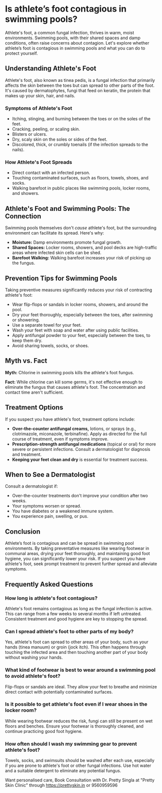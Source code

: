 # Is athlete’s foot contagious in swimming pools?

Athlete's foot, a common fungal infection, thrives in warm, moist environments. Swimming pools, with their shared spaces and damp conditions, often raise concerns about contagion. Let's explore whether athlete’s foot is contagious in swimming pools and what you can do to protect yourself.

## Understanding Athlete's Foot

Athlete's foot, also known as tinea pedis, is a fungal infection that primarily affects the skin between the toes but can spread to other parts of the foot. It's caused by dermatophytes, fungi that feed on keratin, the protein that makes up your skin, hair, and nails.

### Symptoms of Athlete's Foot
*   Itching, stinging, and burning between the toes or on the soles of the feet.
*   Cracking, peeling, or scaling skin.
*   Blisters or ulcers.
*   Dry, scaly skin on the soles or sides of the feet.
*   Discolored, thick, or crumbly toenails (if the infection spreads to the nails).

### How Athlete's Foot Spreads
*   Direct contact with an infected person.
*   Touching contaminated surfaces, such as floors, towels, shoes, and socks.
*   Walking barefoot in public places like swimming pools, locker rooms, and showers.

## Athlete's Foot and Swimming Pools: The Connection

Swimming pools themselves don't *cause* athlete's foot, but the surrounding environment can facilitate its spread. Here's why:

*   **Moisture:** Damp environments promote fungal growth.
*   **Shared Spaces:** Locker rooms, showers, and pool decks are high-traffic areas where infected skin cells can be shed.
*   **Barefoot Walking:** Walking barefoot increases your risk of picking up the fungus.

## Prevention Tips for Swimming Pools

Taking preventive measures significantly reduces your risk of contracting athlete's foot:

*   Wear flip-flops or sandals in locker rooms, showers, and around the pool.
*   Dry your feet thoroughly, especially between the toes, after swimming or showering.
*   Use a separate towel for your feet.
*   Wash your feet with soap and water after using public facilities.
*   Apply antifungal powder to your feet, especially between the toes, to keep them dry.
*   Avoid sharing towels, socks, or shoes.

## Myth vs. Fact

**Myth:** Chlorine in swimming pools kills the athlete's foot fungus.

**Fact:** While chlorine can kill some germs, it's not effective enough to eliminate the fungus that causes athlete's foot. The concentration and contact time aren't sufficient.

## Treatment Options

If you suspect you have athlete's foot, treatment options include:

*   **Over-the-counter antifungal creams,** lotions, or sprays (e.g., clotrimazole, miconazole, terbinafine). Apply as directed for the full course of treatment, even if symptoms improve.
*   **Prescription-strength antifungal medications** (topical or oral) for more severe or persistent infections. Consult a dermatologist for diagnosis and treatment.
*   **Keeping your feet clean and dry** is essential for treatment success.

## When to See a Dermatologist

Consult a dermatologist if:

*   Over-the-counter treatments don't improve your condition after two weeks.
*   Your symptoms worsen or spread.
*   You have diabetes or a weakened immune system.
*   You experience pain, swelling, or pus.

## Conclusion

Athlete’s foot is contagious and can be spread in swimming pool environments. By taking preventative measures like wearing footwear in communal areas, drying your feet thoroughly, and maintaining good foot hygiene, you can significantly lower your risk. If you suspect you have athlete's foot, seek prompt treatment to prevent further spread and alleviate symptoms.

## Frequently Asked Questions

### How long is athlete's foot contagious?

Athlete's foot remains contagious as long as the fungal infection is active. This can range from a few weeks to several months if left untreated. Consistent treatment and good hygiene are key to stopping the spread.

### Can I spread athlete's foot to other parts of my body?

Yes, athlete's foot can spread to other areas of your body, such as your hands (tinea manuum) or groin (jock itch). This often happens through touching the infected area and then touching another part of your body without washing your hands.

### What kind of footwear is best to wear around a swimming pool to avoid athlete's foot?

Flip-flops or sandals are ideal. They allow your feet to breathe and minimize direct contact with potentially contaminated surfaces.

### Is it possible to get athlete's foot even if I wear shoes in the locker room?
While wearing footwear reduces the risk, fungi can still be present on wet floors and benches. Ensure your footwear is thoroughly cleaned, and continue practicing good foot hygiene.

### How often should I wash my swimming gear to prevent athlete's foot?
Towels, socks, and swimsuits should be washed after each use, especially if you are prone to athlete's foot or other fungal infections. Use hot water and a suitable detergent to eliminate any potential fungus.

Want personalised care, Book Consultation with Dr. Pretty Singla at "Pretty Skin Clinic" through https://prettyskin.in or 9560959596
